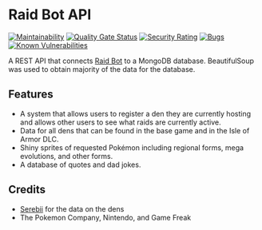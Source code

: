 # Raid Bot API
[![Maintainability](https://api.codeclimate.com/v1/badges/be298a8ff8cf8c580aa8/maintainability)](https://codeclimate.com/github/dylanaz45/raid-bot-api-js/maintainability)
[![Quality Gate Status](https://sonarcloud.io/api/project_badges/measure?project=dylanaz45_raid-bot-api-js&metric=alert_status)](https://sonarcloud.io/dashboard?id=dylanaz45_raid-bot-api-js)
[![Security Rating](https://sonarcloud.io/api/project_badges/measure?project=dylanaz45_raid-bot-api-js&metric=security_rating)](https://sonarcloud.io/dashboard?id=dylanaz45_raid-bot-api-js)
[![Bugs](https://sonarcloud.io/api/project_badges/measure?project=dylanaz45_raid-bot-api-js&metric=bugs)](https://sonarcloud.io/dashboard?id=dylanaz45_raid-bot-api-js)
[![Known Vulnerabilities](https://snyk.io/test/github/dylanaz45/raid-bot-api-js/badge.svg?targetFile=package.json)](https://snyk.io/test/github/dylanaz45/raid-bot-api-js?targetFile=package.json)

A REST API that connects [Raid Bot](https://github.com/dylanaz45/raid-bot) to a MongoDB database. BeautifulSoup was 
used to obtain majority of the data for the database.

## Features 
* A system that allows users to register a den they are currently hosting and allows other users to see what raids are
currently active.
* Data for all dens that can be found in the base game and in the Isle of Armor DLC.
* Shiny sprites of requested Pokémon including regional forms, mega evolutions, and other forms.
* A database of quotes and dad jokes.

## Credits
* [Serebii](https://serebii.net/) for the data on the dens
* The Pokemon Company, Nintendo, and Game Freak